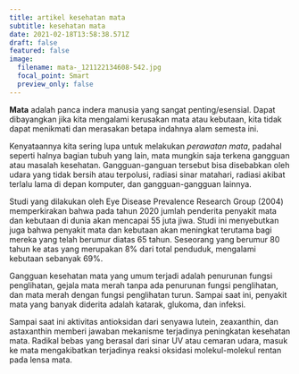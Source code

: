 ```yaml
---
title: artikel kesehatan mata
subtitle: kesehatan mata
date: 2021-02-18T13:58:38.571Z
draft: false
featured: false
image:
  filename: mata-_121122134608-542.jpg
  focal_point: Smart
  preview_only: false
---
```

<!--StartFragment-->

**Mata** adalah panca indera manusia yang sangat penting/esensial. Dapat dibayangkan jika kita mengalami kerusakan mata atau kebutaan, kita tidak dapat menikmati dan merasakan betapa indahnya alam semesta ini.

Kenyataannya kita sering lupa untuk melakukan *perawatan mata*, padahal seperti halnya bagian tubuh yang lain, mata mungkin saja terkena gangguan atau masalah kesehatan. Gangguan-ganguan tersebut bisa disebabkan oleh udara yang tidak bersih atau terpolusi, radiasi sinar matahari, radiasi akibat terlalu lama di depan komputer, dan gangguan-gangguan lainnya.

Studi yang dilakukan oleh Eye Disease Prevalence Research Group (2004) memperkirakan bahwa pada tahun 2020 jumlah penderita penyakit mata dan kebutaan di dunia akan mencapai 55 juta jiwa. Studi ini menyebutkan juga bahwa penyakit mata dan kebutaan akan meningkat terutama bagi mereka yang telah berumur diatas 65 tahun. Seseorang yang berumur 80 tahun ke atas yang merupakan 8% dari total penduduk, mengalami kebutaan sebanyak 69%.

Gangguan kesehatan mata yang umum terjadi adalah penurunan fungsi penglihatan, gejala mata merah tanpa ada penurunan fungsi penglihatan, dan mata merah dengan fungsi penglihatan turun. Sampai saat ini, penyakit mata yang banyak diderita adalah katarak, glukoma, dan infeksi.

Sampai saat ini aktivitas antioksidan dari senyawa lutein, zeaxanthin, dan astaxanthin memberi jawaban mekanisme terjadinya peningkatan kesehatan mata. Radikal bebas yang berasal dari sinar UV atau cemaran udara, masuk ke mata mengakibatkan terjadinya reaksi oksidasi molekul-molekul rentan pada lensa mata.

<!--EndFragment-->
